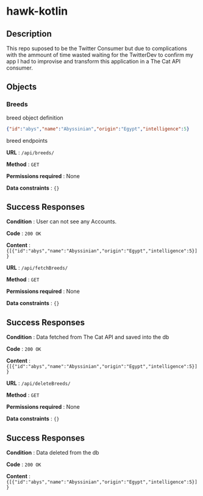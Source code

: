 # hawk-kotlin

## Description
This repo suposed to be the Twitter Consumer but due to complications with the ammount of time wasted waiting for the TwitterDev to confirm my app I had to improvise and transform this application in a The Cat API consumer.

## Objects

### Breeds

breed object definition
```json
{"id":"abys","name":"Abyssinian","origin":"Egypt","intelligence":5}
```

breed endpoints

**URL** : `/api/breeds/`

**Method** : `GET`

**Permissions required** : None

**Data constraints** : `{}`

## Success Responses

**Condition** : User can not see any Accounts.

**Code** : `200 OK`

**Content** : `{[{"id":"abys","name":"Abyssinian","origin":"Egypt","intelligence":5}]}`

**URL** : `/api/fetchBreeds/`

**Method** : `GET`

**Permissions required** : None

**Data constraints** : `{}`

## Success Responses

**Condition** : Data fetched from The Cat API and saved into the db

**Code** : `200 OK`

**Content** : `{[{"id":"abys","name":"Abyssinian","origin":"Egypt","intelligence":5}]}`

**URL** : `/api/deleteBreeds/`

**Method** : `GET`

**Permissions required** : None

**Data constraints** : `{}`

## Success Responses

**Condition** : Data deleted from the db

**Code** : `200 OK`

**Content** : `{[{"id":"abys","name":"Abyssinian","origin":"Egypt","intelligence":5}]}`
```
